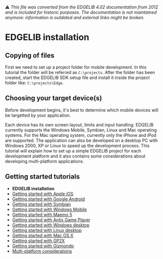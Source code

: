:warning: _This file was converted from the EDGELIB 4.02 documentation from 2012 and is included for historic purposes. The documentation is not maintained anymore: information is outdated and external links might be broken._

# EDGELIB installation

## Copying of files
First we need to set up a project folder for mobile development. In this tutorial the folder will be referred as `C:\projects`. After the folder has been created, start the EDGELIB SDK setup file and install it inside the project folder like: `C:\projects\Edge`.

## Choosing your target device(s)
Before development begins, it's best to determine which mobile devices will be targetted by your application.

Each device has its own screen layout, limits and input handling. EDGELIB currently supports the Windows Mobile, Symbian, Linux and Mac operating systems. For the Mac operating system, currently only the iPhone and iPod are supported. The application can also be developed on a desktop PC with Windows 2000, XP or Linux to speed up the development process. This tutorial will explain how to set up a simple EDGELIB project for each development platform and it also contains some considerations about developing multi-platform applications.

## Getting started tutorials
* **EDGELIB installation**
* [Getting started with Apple iOS](gettingstarted_iphone.md)
* [Getting started with Google Android](gettingstarted_android.md)
* [Getting started with Symbian](gettingstarted_symbian.md)
* [Getting started with Windows Mobile](gettingstarted_windowsmobile.md)
* [Getting started with Maemo 5](gettingstarted_maemo5.md)
* [Getting started with Antix Game Player](gettingstarted_antix.md)
* [Getting started with Windows desktop](gettingstarted_desktop.md)
* [Getting started with Linux desktop](gettingstarted_linux.md)
* [Getting started with Mac OS X](gettingstarted_macosx.md)
* [Getting started with GP2X](gettingstarted_gp2x.md)
* [Getting started with Gizmondo](gettingstarted_gizmondo.md)
* [Multi-platform considerations](gettingstarted_multiplatform.md)

